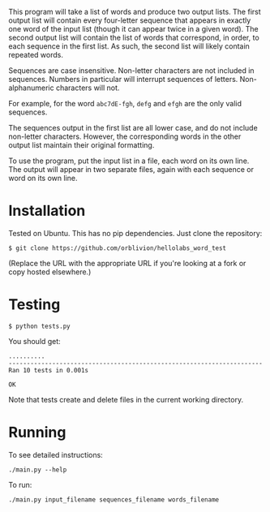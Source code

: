 This program will take a list of words and produce two output lists. The first output list will contain every four-letter sequence that appears in exactly one word of the input list (though it can appear twice in a given word). The second output list will contain the list of words that correspond, in order, to each sequence in the first list. As such, the second list will likely contain repeated words.

Sequences are case insensitive. Non-letter characters are not included in sequences. Numbers in particular will interrupt sequences of letters. Non-alphanumeric characters will not.

For example, for the word `abc7dE-fgh`, `defg` and `efgh` are the only valid sequences.

The sequences output in the first list are all lower case, and do not include non-letter characters. However, the corresponding words in the other output list maintain their original formatting.

To use the program, put the input list in a file, each word on its own line. The output will appear in two separate files, again with each sequence or word on its own line.

# Installation

Tested on Ubuntu. This has no pip dependencies. Just clone the repository:

    $ git clone https://github.com/orblivion/hellolabs_word_test

(Replace the URL with the appropriate URL if you're looking at a fork or copy hosted elsewhere.)

# Testing

    $ python tests.py 

You should get:

    ..........
    ----------------------------------------------------------------------
    Ran 10 tests in 0.001s

    OK

Note that tests create and delete files in the current working directory.

# Running

To see detailed instructions:

    ./main.py --help

To run:

    ./main.py input_filename sequences_filename words_filename
